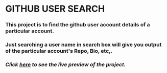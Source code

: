 # GITHUB USER SEARCH

### This project is to find the github user account details of a particular account.
### Just searching a user name in search box will give you output of the particular account's Repo, Bio, etc,.
### ***Click <a href="https://venkatavijayabhaskar007.github.io/Search_GITHUB_user/">here</a> to see the live preview of the project.***
